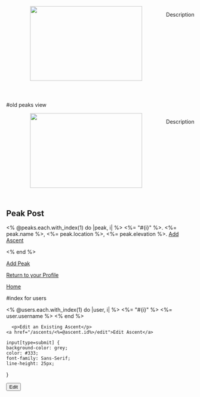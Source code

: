 
<div class="container" style="float: left">
  <header><img src="https://cdn.britannica.com/17/83817-050-67C814CD/Mount-Everest.jpg" width="300" height=200 class="img-responsive main-image">
  <div style="float: right"> <p>Description</p>
  </header>
  <div class="col-md-8 col-md-offset-2">

#old peaks view

<title>Peaks</title>
  <div class="container" style="float: left">
  <header><img src="https://cdn.britannica.com/17/83817-050-67C814CD/Mount-Everest.jpg" width="300" height=200 class="img-responsive main-image">
  <div style="float: right"> <p>Description</p>
  </header>
  <div class="col-md-8 col-md-offset-2">
  <h2>Peak Post</h2>

  <div class="main__container">
    <p><% @peaks.each.with_index(1) do |peak, i| %>
    <%= "#{i}" %>. 
    <%= peak.name %>, 
    <%= peak.location %>, 
    <%= peak.elevation %>. <a href="/ascents/new">Add Ascent</a></p>
  <% end %>
  <p><a href="/newpeak">Add Peak</a></p>
  <p><a href="/user_profile">Return to your Profile</a></p>
  <p><a href="/">Home</a></p>

  #index for users

  <p><% @users.each.with_index(1) do |user, i| %>
        <%= "#{i}" %>
        <%= user.username %>
      <% end %></p>

      <p>Edit an Existing Ascent</p>
    <a href="/ascents/<%=@ascent.id%>/edit">Edit Ascent</a>

    input[type=submit] {
    background-color: grey;
    color: #333;
    font-family: Sans-Serif;
    line-height: 25px;
  }

  <p><form method="post" action="/ascents/<%=ascent.id%>/edit"> 
        <input id="hidden" type="hidden" name="_method" value="EDIT"><input type="submit" value="Edit"></form>